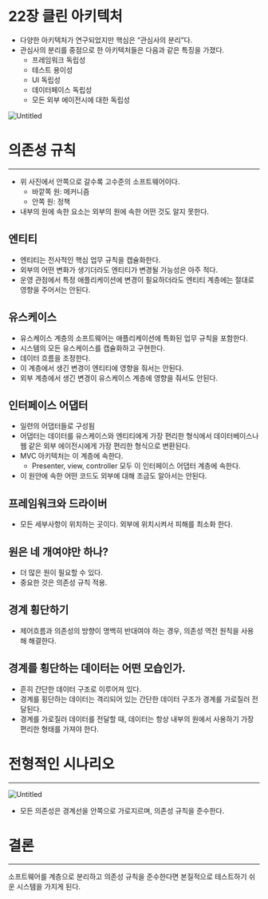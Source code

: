 # 22장 클린 아키텍처

- 다양한 아키텍처가 연구되었지만 핵심은 “관심사의 분리”다.
- 관심사의 분리를 중점으로 한 아키텍처들은 다음과 같은 특징을 가졌다.
    - 프레임워크 독립성
    - 테스트 용이성
    - UI 독립성
    - 데이터페이스 독립성
    - 모든 외부 에이전시에 대한 독립성

![Untitled](22%E1%84%8C%E1%85%A1%E1%86%BC%20%E1%84%8F%E1%85%B3%E1%86%AF%E1%84%85%E1%85%B5%E1%86%AB%20%E1%84%8B%E1%85%A1%E1%84%8F%E1%85%B5%E1%84%90%E1%85%A6%E1%86%A8%E1%84%8E%E1%85%A5%20276f64850bc84a52b405f0adb81401f5/Untitled.png)

# 의존성 규칙

---

- 위 사진에서 안쪽으로 갈수록 고수준의 소프트웨어이다.
    - 바깥쪽 원: 메커니즘
    - 안쪽 원: 정책
- 내부의 원에 속한 요소는 외부의 원에 속한 어떤 것도 알지 못한다.

## 엔티티

- 엔티티는 전사적인 핵심 업무 규칙을 캡슐화한다.
- 외부의 어떤 변화가 생기더라도 엔티티가 변경될 가능성은 아주 적다.
- 운영 관점에서 특정 애플리케이션에 변경이 필요하더라도 엔티티 계층에는 절대로 영향을 주어서는 안된다.

## 유스케이스

- 유스케이스 계층의 소프트웨어는 애플리케이션에 특화된 업무 규칙을 포함한다.
- 시스템의 모든 유스케이스를 캡슐화하고 구현한다.
- 데이터 흐름을 조정한다.
- 이 계층에서 생긴 변경이 엔티티에 영향을 줘서는 안된다.
- 외부 계층에서 생긴 변경이 유스케이스 계층에 영향을 줘서도 안된다.

## 인터페이스 어댑터

- 일련의 어댑터들로 구성됨
- 어댑터는 데이터를 유스케이스와 엔티티에게 가장 편리한 형식에서 데이터베이스나 웹 같은 외부 에이전시에게 가장 편리한 형식으로 변환된다.
- MVC 아키텍처는 이 계층에 속한다.
    - Presenter, view, controller 모두 이 인터페이스 어댑터 계층에 속한다.
- 이 원안에 속한 어떤 코드도 외부에 대해 조금도 알아서는 안된다.

## 프레임워크와 드라이버

- 모든 세부사항이 위치하는 곳이다. 외부에 위치시켜서 피해를 최소화 한다.

## 원은 네 개여야만 하나?

- 더 많은 원이 필요할 수 있다.
- 중요한 것은 의존성 규칙 적용.

## 경계 횡단하기

- 제어흐름과 의존성의 방향이 명백히 반대여야 하는 경우, 의존성 역전 원칙을 사용해 해결한다.

## 경계를 횡단하는 데이터는 어떤 모습인가.

- 흔히 간단한 데이터 구조로 이루어져 있다.
- 경계를 횡단하는 데이터는 격리되어 있는 간단한 데이터 구조가 경계를 가로질러 전달된다.
- 경계를 가로질러 데이터를 전달할 때, 데이터는 항상 내부의 원에서 사용하기 가장 편리한 형태를 가져야 한다.

# 전형적인 시나리오

---

![Untitled](22%E1%84%8C%E1%85%A1%E1%86%BC%20%E1%84%8F%E1%85%B3%E1%86%AF%E1%84%85%E1%85%B5%E1%86%AB%20%E1%84%8B%E1%85%A1%E1%84%8F%E1%85%B5%E1%84%90%E1%85%A6%E1%86%A8%E1%84%8E%E1%85%A5%20276f64850bc84a52b405f0adb81401f5/Untitled%201.png)

- 모든 의존성은 경계선을 안쪽으로 가로지르며, 의존성 규칙을 준수한다.

# 결론

---

소프트웨어를 계층으로 분리하고 의존성 규칙을 준수한다면 본질적으로 테스트하기 쉬운 시스템을 가지게 된다.